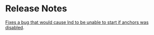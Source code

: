 # Release Notes

[Fixes a bug that would cause lnd to be unable to start if anchors was disabled](https://github.com/lightningnetwork/lnd/pull/6007).
